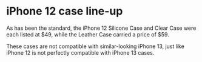 # iPhone 12 case line-up

As has been the standard, the iPhone 12 Silicone Case and Clear Case were each listed at \$49, while the Leather Case carried a price of \$59.

These cases are not compatible with similar-looking iPhone 13, just like iPhone 12 is not perfectly compatible with iPhone 13 cases.
